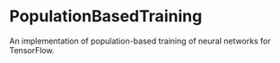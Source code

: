 # PopulationBasedTraining
An implementation of population-based training of neural networks for TensorFlow.

